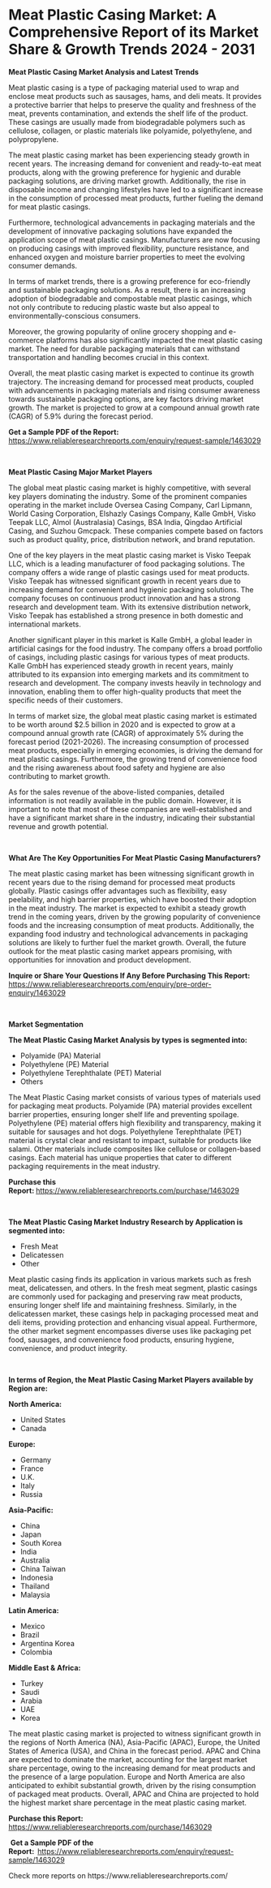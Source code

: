 <p><h1>Meat Plastic Casing Market: A Comprehensive Report of its Market Share & Growth Trends 2024 - 2031</h1></p><p><strong>Meat Plastic Casing Market Analysis and Latest Trends</strong></p>
<p><p>Meat plastic casing is a type of packaging material used to wrap and enclose meat products such as sausages, hams, and deli meats. It provides a protective barrier that helps to preserve the quality and freshness of the meat, prevents contamination, and extends the shelf life of the product. These casings are usually made from biodegradable polymers such as cellulose, collagen, or plastic materials like polyamide, polyethylene, and polypropylene.</p><p>The meat plastic casing market has been experiencing steady growth in recent years. The increasing demand for convenient and ready-to-eat meat products, along with the growing preference for hygienic and durable packaging solutions, are driving market growth. Additionally, the rise in disposable income and changing lifestyles have led to a significant increase in the consumption of processed meat products, further fueling the demand for meat plastic casings.</p><p>Furthermore, technological advancements in packaging materials and the development of innovative packaging solutions have expanded the application scope of meat plastic casings. Manufacturers are now focusing on producing casings with improved flexibility, puncture resistance, and enhanced oxygen and moisture barrier properties to meet the evolving consumer demands.</p><p>In terms of market trends, there is a growing preference for eco-friendly and sustainable packaging solutions. As a result, there is an increasing adoption of biodegradable and compostable meat plastic casings, which not only contribute to reducing plastic waste but also appeal to environmentally-conscious consumers.</p><p>Moreover, the growing popularity of online grocery shopping and e-commerce platforms has also significantly impacted the meat plastic casing market. The need for durable packaging materials that can withstand transportation and handling becomes crucial in this context.</p><p>Overall, the meat plastic casing market is expected to continue its growth trajectory. The increasing demand for processed meat products, coupled with advancements in packaging materials and rising consumer awareness towards sustainable packaging options, are key factors driving market growth. The market is projected to grow at a compound annual growth rate (CAGR) of 5.9% during the forecast period.</p></p>
<p><strong>Get a Sample PDF of the Report:&nbsp;</strong> <a href="https://www.reliableresearchreports.com/enquiry/request-sample/1463029">https://www.reliableresearchreports.com/enquiry/request-sample/1463029</a></p>
<p>&nbsp;</p>
<p><strong>Meat Plastic Casing Major Market Players</strong></p>
<p><p>The global meat plastic casing market is highly competitive, with several key players dominating the industry. Some of the prominent companies operating in the market include Oversea Casing Company, Carl Lipmann, World Casing Corporation, Elshazly Casings Company, Kalle GmbH, Visko Teepak LLC, Almol (Australasia) Casings, BSA India, Qingdao Artificial Casing, and Suzhou Gmcpack. These companies compete based on factors such as product quality, price, distribution network, and brand reputation.</p><p>One of the key players in the meat plastic casing market is Visko Teepak LLC, which is a leading manufacturer of food packaging solutions. The company offers a wide range of plastic casings used for meat products. Visko Teepak has witnessed significant growth in recent years due to increasing demand for convenient and hygienic packaging solutions. The company focuses on continuous product innovation and has a strong research and development team. With its extensive distribution network, Visko Teepak has established a strong presence in both domestic and international markets.</p><p>Another significant player in this market is Kalle GmbH, a global leader in artificial casings for the food industry. The company offers a broad portfolio of casings, including plastic casings for various types of meat products. Kalle GmbH has experienced steady growth in recent years, mainly attributed to its expansion into emerging markets and its commitment to research and development. The company invests heavily in technology and innovation, enabling them to offer high-quality products that meet the specific needs of their customers.</p><p>In terms of market size, the global meat plastic casing market is estimated to be worth around $2.5 billion in 2020 and is expected to grow at a compound annual growth rate (CAGR) of approximately 5% during the forecast period (2021-2026). The increasing consumption of processed meat products, especially in emerging economies, is driving the demand for meat plastic casings. Furthermore, the growing trend of convenience food and the rising awareness about food safety and hygiene are also contributing to market growth.</p><p>As for the sales revenue of the above-listed companies, detailed information is not readily available in the public domain. However, it is important to note that most of these companies are well-established and have a significant market share in the industry, indicating their substantial revenue and growth potential.</p></p>
<p>&nbsp;</p>
<p><strong>What Are The Key Opportunities For Meat Plastic Casing Manufacturers?</strong></p>
<p><p>The meat plastic casing market has been witnessing significant growth in recent years due to the rising demand for processed meat products globally. Plastic casings offer advantages such as flexibility, easy peelability, and high barrier properties, which have boosted their adoption in the meat industry. The market is expected to exhibit a steady growth trend in the coming years, driven by the growing popularity of convenience foods and the increasing consumption of meat products. Additionally, the expanding food industry and technological advancements in packaging solutions are likely to further fuel the market growth. Overall, the future outlook for the meat plastic casing market appears promising, with opportunities for innovation and product development.</p></p>
<p><strong>Inquire or Share Your Questions If Any Before Purchasing This Report:</strong> <a href="https://www.reliableresearchreports.com/enquiry/pre-order-enquiry/1463029">https://www.reliableresearchreports.com/enquiry/pre-order-enquiry/1463029</a></p>
<p>&nbsp;</p>
<p><strong>Market Segmentation</strong></p>
<p><strong>The Meat Plastic Casing Market Analysis by types is segmented into:</strong></p>
<p><ul><li>Polyamide (PA) Material</li><li>Polyethylene (PE) Material</li><li>Polyethylene Terephthalate (PET) Material</li><li>Others</li></ul></p>
<p><p>The Meat Plastic Casing market consists of various types of materials used for packaging meat products. Polyamide (PA) material provides excellent barrier properties, ensuring longer shelf life and preventing spoilage. Polyethylene (PE) material offers high flexibility and transparency, making it suitable for sausages and hot dogs. Polyethylene Terephthalate (PET) material is crystal clear and resistant to impact, suitable for products like salami. Other materials include composites like cellulose or collagen-based casings. Each material has unique properties that cater to different packaging requirements in the meat industry.</p></p>
<p><strong>Purchase this Report:&nbsp;</strong><a href="https://www.reliableresearchreports.com/purchase/1463029">https://www.reliableresearchreports.com/purchase/1463029</a></p>
<p>&nbsp;</p>
<p><strong>The Meat Plastic Casing Market Industry Research by Application is segmented into:</strong></p>
<p><ul><li>Fresh Meat</li><li>Delicatessen</li><li>Other</li></ul></p>
<p><p>Meat plastic casing finds its application in various markets such as fresh meat, delicatessen, and others. In the fresh meat segment, plastic casings are commonly used for packaging and preserving raw meat products, ensuring longer shelf life and maintaining freshness. Similarly, in the delicatessen market, these casings help in packaging processed meat and deli items, providing protection and enhancing visual appeal. Furthermore, the other market segment encompasses diverse uses like packaging pet food, sausages, and convenience food products, ensuring hygiene, convenience, and product integrity.</p></p>
<p>&nbsp;</p>
<p><strong>In terms of Region, the Meat Plastic Casing Market Players available by Region are:</strong></p>
<p>
    <p> <strong> North America: </strong>
        <ul>
            <li>United States</li>
            <li>Canada</li>
        </ul>
        </p> 
    <p> <strong> Europe: </strong>
        <ul>
            <li>Germany</li>
            <li>France</li>
            <li>U.K.</li>
            <li>Italy</li>
            <li>Russia</li>
        </ul>
        </p> 
    <p> <strong> Asia-Pacific: </strong>
        <ul>
            <li>China</li>
            <li>Japan</li>
            <li>South Korea</li>
            <li>India</li>
            <li>Australia</li>
            <li>China Taiwan</li>
            <li>Indonesia</li>
            <li>Thailand</li>
            <li>Malaysia</li>
        </ul>
        </p> 
    <p> <strong> Latin America: </strong>
        <ul>
            <li>Mexico</li>
            <li>Brazil</li>
            <li>Argentina Korea</li>
            <li>Colombia</li>
        </ul>
        </p> 
    <p> <strong> Middle East & Africa: </strong>
        <ul>
            <li>Turkey</li>
            <li>Saudi</li>
            <li>Arabia</li>
            <li>UAE</li>
            <li>Korea</li>
        </ul>
    </p>
    </p>
<p><p>The meat plastic casing market is projected to witness significant growth in the regions of North America (NA), Asia-Pacific (APAC), Europe, the United States of America (USA), and China in the forecast period. APAC and China are expected to dominate the market, accounting for the largest market share percentage, owing to the increasing demand for meat products and the presence of a large population. Europe and North America are also anticipated to exhibit substantial growth, driven by the rising consumption of packaged meat products. Overall, APAC and China are projected to hold the highest market share percentage in the meat plastic casing market.</p></p>
<p><strong>Purchase this Report: </strong><a href="https://www.reliableresearchreports.com/purchase/1463029">https://www.reliableresearchreports.com/purchase/1463029</a></p>
<p>&nbsp;<strong>Get a Sample PDF of the Report:&nbsp;&nbsp;</strong><a href="https://www.reliableresearchreports.com/enquiry/request-sample/1463029">https://www.reliableresearchreports.com/enquiry/request-sample/1463029</a></p>
<p><strong></strong></p>
<p>Check more reports on https://www.reliableresearchreports.com/</p>
